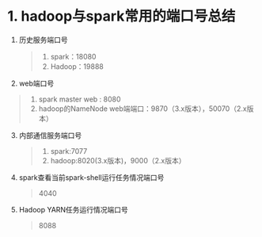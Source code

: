 # 1. hadoop与spark常用的端口号总结

1. 历史服务端口号

   > 1. spark：18080
   > 2. Hadoop：19888

2.  web端口号

   > 1. spark master web : 8080
   > 2. hadoop的NameNode web端端口：9870（3.x版本），50070（2.x版本）

3. 内部通信服务端口号

   > 1. spark:7077
   > 2. hadoop:8020(3.x版本)，9000（2.x版本）

4. spark查看当前spark-shell运行任务情况端口号

   > 4040

5. Hadoop YARN任务运行情况端口号

   > 8088

